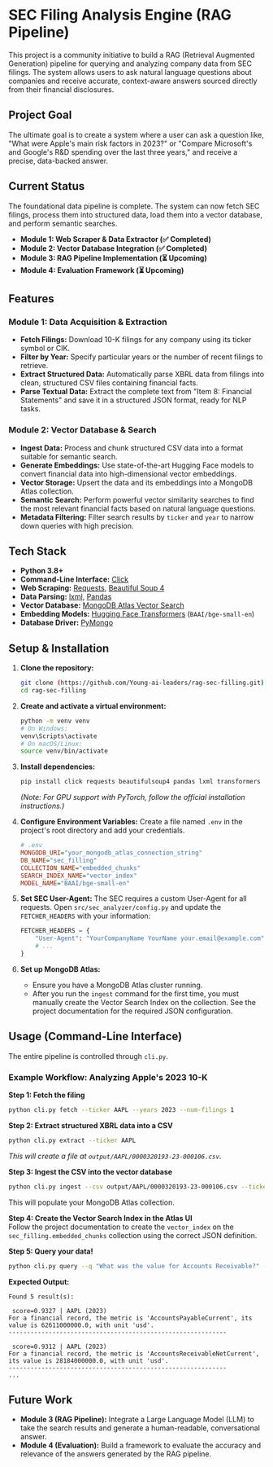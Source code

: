 # SEC Filing Analysis Engine (RAG Pipeline)

This project is a community initiative to build a RAG (Retrieval Augmented Generation) pipeline for querying and analyzing company data from SEC filings. The system allows users to ask natural language questions about companies and receive accurate, context-aware answers sourced directly from their financial disclosures.

## Project Goal

The ultimate goal is to create a system where a user can ask a question like, "What were Apple's main risk factors in 2023?" or "Compare Microsoft's and Google's R&D spending over the last three years," and receive a precise, data-backed answer.

## Current Status

The foundational data pipeline is complete. The system can now fetch SEC filings, process them into structured data, load them into a vector database, and perform semantic searches.

*   **Module 1: Web Scraper & Data Extractor (✅ Completed)**
*   **Module 2: Vector Database Integration (✅ Completed)**
*   **Module 3: RAG Pipeline Implementation (⏳ Upcoming)**
*   **Module 4: Evaluation Framework (⏳ Upcoming)**

## Features

### Module 1: Data Acquisition & Extraction
*   **Fetch Filings:** Download 10-K filings for any company using its ticker symbol or CIK.
*   **Filter by Year:** Specify particular years or the number of recent filings to retrieve.
*   **Extract Structured Data:** Automatically parse XBRL data from filings into clean, structured CSV files containing financial facts.
*   **Parse Textual Data:** Extract the complete text from "Item 8: Financial Statements" and save it in a structured JSON format, ready for NLP tasks.

### Module 2: Vector Database & Search
*   **Ingest Data:** Process and chunk structured CSV data into a format suitable for semantic search.
*   **Generate Embeddings:** Use state-of-the-art Hugging Face models to convert financial data into high-dimensional vector embeddings.
*   **Vector Storage:** Upsert the data and its embeddings into a MongoDB Atlas collection.
*   **Semantic Search:** Perform powerful vector similarity searches to find the most relevant financial facts based on natural language questions.
*   **Metadata Filtering:** Filter search results by `ticker` and `year` to narrow down queries with high precision.

## Tech Stack
*   **Python 3.8+**
*   **Command-Line Interface:** [Click](https://click.palletsprojects.com/)
*   **Web Scraping:** [Requests](https://requests.readthedocs.io/), [Beautiful Soup 4](https://www.crummy.com/software/BeautifulSoup/bs4/doc/)
*   **Data Parsing:** [lxml](https://lxml.de/), [Pandas](https://pandas.pydata.org/)
*   **Vector Database:** [MongoDB Atlas Vector Search](https://www.mongodb.com/products/platform/atlas-vector-search)
*   **Embedding Models:** [Hugging Face Transformers](https://huggingface.co/docs/transformers/index) (`BAAI/bge-small-en`)
*   **Database Driver:** [PyMongo](https://pymongo.readthedocs.io/)

## Setup & Installation

1.  **Clone the repository:**
    ```bash
    git clone (https://github.com/Young-ai-leaders/rag-sec-filling.git)
    cd rag-sec-filling
    ```

2.  **Create and activate a virtual environment:**
    ```bash
    python -m venv venv
    # On Windows:
    venv\Scripts\activate
    # On macOS/Linux:
    source venv/bin/activate
    ```

3.  **Install dependencies:**
    ```bash
    pip install click requests beautifulsoup4 pandas lxml transformers torch pymongo python-dotenv
    ```
    *(Note: For GPU support with PyTorch, follow the official installation instructions.)*

4.  **Configure Environment Variables:**
    Create a file named `.env` in the project's root directory and add your credentials.
    ```ini
    # .env
    MONGODB_URI="your_mongodb_atlas_connection_string"
    DB_NAME="sec_filling"
    COLLECTION_NAME="embedded_chunks"
    SEARCH_INDEX_NAME="vector_index"
    MODEL_NAME="BAAI/bge-small-en"
    ```

5.  **Set SEC User-Agent:**
    The SEC requires a custom User-Agent for all requests. Open `src/sec_analyzer/config.py` and update the `FETCHER_HEADERS` with your information:
    ```python
    FETCHER_HEADERS = {
        "User-Agent": "YourCompanyName YourName your.email@example.com",
        # ...
    }
    ```

6.  **Set up MongoDB Atlas:**
    *   Ensure you have a MongoDB Atlas cluster running.
    *   After you run the `ingest` command for the first time, you must manually create the Vector Search Index on the collection. See the project documentation for the required JSON configuration.

## Usage (Command-Line Interface)

The entire pipeline is controlled through `cli.py`.

### Example Workflow: Analyzing Apple's 2023 10-K

**Step 1: Fetch the filing**
```bash
python cli.py fetch --ticker AAPL --years 2023 --num-filings 1
```

**Step 2: Extract structured XBRL data into a CSV**
```bash
python cli.py extract --ticker AAPL
```
*This will create a file at `output/AAPL/0000320193-23-000106.csv`.*

**Step 3: Ingest the CSV into the vector database**
```bash
python cli.py ingest --csv output/AAPL/0000320193-23-000106.csv --ticker AAPL --cik 0000320193 --year 2023
```

This will populate your MongoDB Atlas collection.

**Step 4: Create the Vector Search Index in the Atlas UI**  
Follow the project documentation to create the `vector_index` on the `sec_filling.embedded_chunks` collection using the correct JSON definition.

**Step 5: Query your data!**
```bash
python cli.py query --q "What was the value for Accounts Receivable?" --ticker AAPL
```

**Expected Output:**
```
Found 5 result(s):

 score=0.9327 | AAPL (2023)
For a financial record, the metric is 'AccountsPayableCurrent', its value is 62611000000.0, with unit 'usd'.
------------------------------------------------------------

 score=0.9312 | AAPL (2023)
For a financial record, the metric is 'AccountsReceivableNetCurrent', its value is 28184000000.0, with unit 'usd'.
------------------------------------------------------------
...
```

## Future Work

* **Module 3 (RAG Pipeline):** Integrate a Large Language Model (LLM) to take the search results and generate a human-readable, conversational answer.
* **Module 4 (Evaluation):** Build a framework to evaluate the accuracy and relevance of the answers generated by the RAG pipeline.
